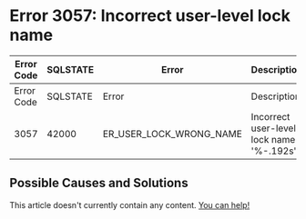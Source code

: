 
# Error 3057: Incorrect user-level lock name


| Error Code | SQLSTATE | Error | Description |
| --- | --- | --- | --- |
| Error Code | SQLSTATE | Error | Description |
| 3057 | 42000 | ER_USER_LOCK_WRONG_NAME | Incorrect user-level lock name '%-.192s'. |




## Possible Causes and Solutions


This article doesn't currently contain any content. [You can help!](/kb/en/writing-and-editing-knowledge-base-articles/)

